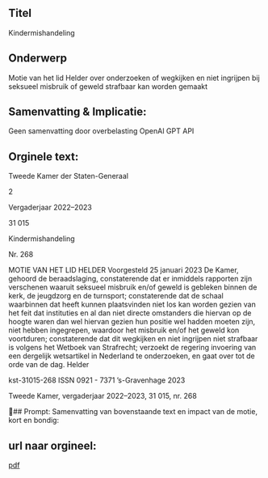 ## Titel
Kindermishandeling
## Onderwerp
Motie van het lid Helder over onderzoeken of wegkijken en niet ingrijpen bij seksueel misbruik of geweld strafbaar kan worden gemaakt 
## Samenvatting & Implicatie:
Geen samenvatting door overbelasting OpenAI GPT API
## Orginele text:


Tweede Kamer der Staten-Generaal

2

Vergaderjaar 2022–2023

31 015

Kindermishandeling

Nr. 268

MOTIE VAN HET LID HELDER
Voorgesteld 25 januari 2023
De Kamer,
gehoord de beraadslaging,
constaterende dat er inmiddels rapporten zijn verschenen waaruit
seksueel misbruik en/of geweld is gebleken binnen de kerk, de jeugdzorg
en de turnsport;
constaterende dat de schaal waarbinnen dat heeft kunnen plaatsvinden
niet los kan worden gezien van het feit dat instituties en al dan niet directe
omstanders die hiervan op de hoogte waren dan wel hiervan gezien hun
positie wel hadden moeten zijn, niet hebben ingegrepen, waardoor het
misbruik en/of het geweld kon voortduren;
constaterende dat dit wegkijken en niet ingrijpen niet strafbaar is volgens
het Wetboek van Strafrecht;
verzoekt de regering invoering van een dergelijk wetsartikel in Nederland
te onderzoeken,
en gaat over tot de orde van de dag.
Helder

kst-31015-268
ISSN 0921 - 7371
’s-Gravenhage 2023

Tweede Kamer, vergaderjaar 2022–2023, 31 015, nr. 268

## Prompt:
Samenvatting van bovenstaande text en impact van de motie, kort en bondig:

## url naar orgineel:
[pdf](https://gegevensmagazijn.tweedekamer.nl/OData/v4/2.0/Document(f1d84762-a3a6-4196-a519-2617e8dd3448)/resource)
